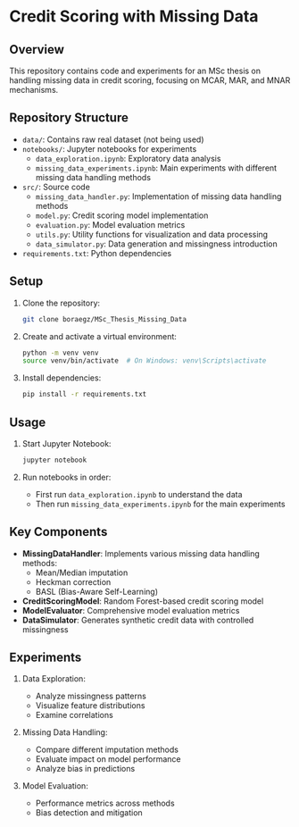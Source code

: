 # Credit Scoring with Missing Data

## Overview
This repository contains code and experiments for an MSc thesis on handling missing data in credit scoring, focusing on MCAR, MAR, and MNAR mechanisms.

## Repository Structure
- `data/`: Contains raw real dataset (not being used)
- `notebooks/`: Jupyter notebooks for experiments
  - `data_exploration.ipynb`: Exploratory data analysis
  - `missing_data_experiments.ipynb`: Main experiments with different missing data handling methods
- `src/`: Source code
  - `missing_data_handler.py`: Implementation of missing data handling methods
  - `model.py`: Credit scoring model implementation
  - `evaluation.py`: Model evaluation metrics
  - `utils.py`: Utility functions for visualization and data processing
  - `data_simulator.py`: Data generation and missingness introduction
- `requirements.txt`: Python dependencies

## Setup
1. Clone the repository:
   ```bash
   git clone boraegz/MSc_Thesis_Missing_Data
   ```

2. Create and activate a virtual environment:
   ```bash
   python -m venv venv
   source venv/bin/activate  # On Windows: venv\Scripts\activate
   ```

3. Install dependencies:
   ```bash
   pip install -r requirements.txt
   ```

## Usage
1. Start Jupyter Notebook:
   ```bash
   jupyter notebook
   ```

2. Run notebooks in order:
   - First run `data_exploration.ipynb` to understand the data
   - Then run `missing_data_experiments.ipynb` for the main experiments

## Key Components
- **MissingDataHandler**: Implements various missing data handling methods:
  - Mean/Median imputation
  - Heckman correction
  - BASL (Bias-Aware Self-Learning)
- **CreditScoringModel**: Random Forest-based credit scoring model
- **ModelEvaluator**: Comprehensive model evaluation metrics
- **DataSimulator**: Generates synthetic credit data with controlled missingness

## Experiments
1. Data Exploration:
   - Analyze missingness patterns
   - Visualize feature distributions
   - Examine correlations

2. Missing Data Handling:
   - Compare different imputation methods
   - Evaluate impact on model performance
   - Analyze bias in predictions

3. Model Evaluation:
   - Performance metrics across methods
   - Bias detection and mitigation
